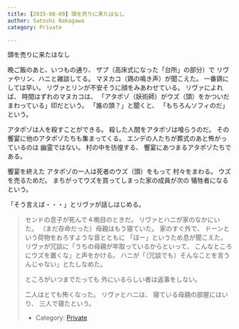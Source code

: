 ```yaml
---
title: [2015-08-09] 頭を売りに来たはなし
author: Satoshi Nakagawa
category: Private

---
```


頭を売りに来たはなし

 晩ご飯のあと、いつもの通り、
ザプ（高床式になった「台所」の部分）で
リヴァやリン、ハニと雑談してる。
マヌカコ（鶏の鳴き声）が聞こえた。
一番鶏にしては早い。
リヴァとリンが不安そうに顔をみあわせている。
リヴァによれば、
時間はずれのマヌカコは、
「アタポゾ（妖術師）がウズ（頭）をかついだまわっている」印だという。
「誰の頭？」と聞くと、
「もちろんソフィのだ」という。

 アタポゾは人を殺すことができる。
殺した人間をアタポゾは喰らうのだ。
その饗宴に他のアタポゾたちも集まってくる。
エンデの人たちが葬式のあと怖がっているのは
幽霊ではない。
村の中を彷徨する、
饗宴にあつまるアタポゾたちである。

 饗宴を終えた
アタポゾの一人は死者のウズ（頭）をもって
村々をまわる。
ウズを売るためだ。
まちがってウズを買ってしまった家の成員が次の
犠牲者になるという。

 「そう言えば・・・」とリヴァが話しはじめる。
<BLOCKQUOTE>
センドの息子が死んで４晩目のときだ。
リヴァとハニが家のなかにいた。
（まだ存命だった）母親はもう寝ていた。
家のすぐ外で、
ドーンという荷物をおろすような音とともに
「ほー」というため息が聞こえた。
リヴァが冗談に「うちの母親が年取っているからといって、
こんなところにウズを置くな」と声をかける。
ハニが「（冗談でも）そんなことを言うんじゃない」とたしなめた。

 ところがいつまでたっても
外にいるらしい者は返事をしない。

 二人はとても怖くなった。
リヴァとハニは、
寝ている母親の部屋にはいり、
三人で寝たという。
</BLOCKQOUTE>

- Category: [Private](https://merapano.github.io/categories.html#Private)

